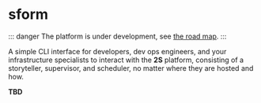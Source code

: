 # sform

::: danger
The platform is under development, see [the road map](/platform/road-map).
:::

A simple CLI interface for developers, dev ops engineers, and your infrastructure specialists to interact with the **2S** platform, consisting of a storyteller, supervisor, and scheduler, no matter where they are hosted and how.

**TBD**